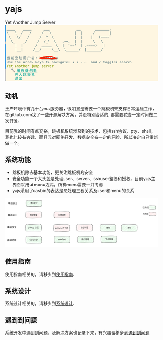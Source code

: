 # yajs
Yet Another Jump Server
![img.png](doc/imgs/overview.png)

## 动机
生产环境中有几十台ecs服务器，很明显是需要一个跳板机来支撑日常运维工作，在github.com找了一些开源解决方案，并没特别合适的,
都需要花费一定时间做二次开发。

目前我的时间有点充裕，跳板机系统涉及到的技术，包括ssh协议、pty、shell，我也比较有兴趣，而且我对网络开发、数据安全有一定的经验，所以决定自己重新做一个。

## 系统功能
* 跳板机除去基本功能，更关注跳板机的安全
* 安全功能一个大头就是处理user、server、sshuser鉴权和授权，目前yajs主界面采用ui menu方式，所有menu需要一并考虑  
* yajs采用了casbin的表达是来处理三者关系及user和menu的关系

![img.png](doc/imgs/feature.png)

## 使用指南
使用指南相关的，请移步到[使用指南](doc/mds/USAGE.md).


## 系统设计
系统设计相关的，请移步到[系统设计](doc/mds/DESIGN.md).

## 遇到到问题
系统开发中遇到到问题，及解决方案也记录下来，有兴趣请移步到[遇到到问题](doc/mds/FAQ.md).